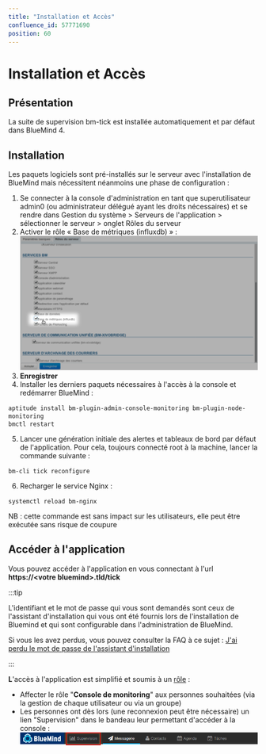 ```yaml
---
title: "Installation et Accès"
confluence_id: 57771690
position: 60
---
```

# Installation et Accès


## Présentation

La suite de supervision bm-tick est installée automatiquement et par défaut dans BlueMind 4.


## Installation

Les paquets logiciels sont pré-installés sur le serveur avec l'installation de BlueMind mais nécessitent néanmoins une phase de configuration :

1. Se connecter à la console d'administration en tant que superutilisateur admin0 (ou administrateur délégué ayant les droits nécessaires) et se rendre dans Gestion du système > Serveurs de l'application > sélectionner le serveur > onglet Rôles du serveur
2. Activer le rôle « Base de métriques (influxdb) » :![](../../../attachments/57771690/57771692.png)
3. ****Enregistrer****
4. Installer les derniers paquets nécessaires à l'accès à la console et redémarrer BlueMind :


```
aptitude install bm-plugin-admin-console-monitoring bm-plugin-node-monitoring
bmctl restart
```


5. Lancer une génération initiale des alertes et tableaux de bord par défaut de l'application. Pour cela, toujours connecté root à la machine, lancer la commande suivante :


```
bm-cli tick reconfigure
```


6. Recharger le service Nginx :


```
systemctl reload bm-nginx
```

NB : cette commande est sans impact sur les utilisateurs, elle peut être exécutée sans risque de coupure


## Accéder à l'application

Vous pouvez accéder à l'application en vous connectant à l'url **https://&lt;votre bluemind>.tld/tick**


:::tip

L'identifiant et le mot de passe qui vous sont demandés sont ceux de l'assistant d'installation qui vous ont été fournis lors de l'installation de Bluemind et qui sont configurable dans l'administration de BlueMind.

Si vous les avez perdus, vous pouvez consulter la FAQ à ce sujet : [J'ai perdu le mot de passe de l'assistant d'installation](/FAQ_Foire_aux_questions_/#FAQ-swpassword)

:::

**L**'accès à l'application est simplifié et soumis à un [rôle](/Guide_de_l_administrateur/Gestion_des_entités/Utilisateurs/Les_rôles_droits_d_accès_et_d_administration/) :

- Affecter le rôle "**Console de monitoring**" aux personnes souhaitées (via la gestion de chaque utilisateur ou via un groupe)
- Les personnes ont dès lors (une reconnexion peut être nécessaire) un lien "Supervision" dans le bandeau leur permettant d'accéder à la console :![](../../../attachments/57771690/57771694.png)


